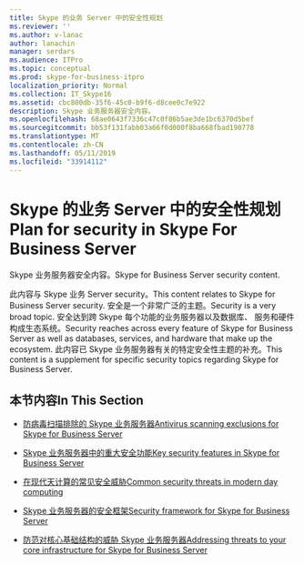 ```yaml
---
title: Skype 的业务 Server 中的安全性规划
ms.reviewer: ''
ms.author: v-lanac
author: lanachin
manager: serdars
ms.audience: ITPro
ms.topic: conceptual
ms.prod: skype-for-business-itpro
localization_priority: Normal
ms.collection: IT_Skype16
ms.assetid: cbc800db-35f6-45c0-b9f6-d8cee0c7e922
description: Skype 业务服务器安全内容。
ms.openlocfilehash: 68ae0643f7336c47c0f86b5ae3de1bc6370d5bef
ms.sourcegitcommit: bb53f131fabb03a66f0d000f8ba668fbad190778
ms.translationtype: MT
ms.contentlocale: zh-CN
ms.lasthandoff: 05/11/2019
ms.locfileid: "33914112"
---
```

# <a name="plan-for-security-in-skype-for-business-server"></a><span data-ttu-id="6f224-103">Skype 的业务 Server 中的安全性规划</span><span class="sxs-lookup"><span data-stu-id="6f224-103">Plan for security in Skype For Business Server</span></span> 
 
<span data-ttu-id="6f224-104">Skype 业务服务器安全内容。</span><span class="sxs-lookup"><span data-stu-id="6f224-104">Skype for Business Server security content.</span></span> 
  
<span data-ttu-id="6f224-105">此内容与 Skype 业务 Server security。</span><span class="sxs-lookup"><span data-stu-id="6f224-105">This content relates to Skype for Business Server security.</span></span> <span data-ttu-id="6f224-106">安全是一个非常广泛的主题。</span><span class="sxs-lookup"><span data-stu-id="6f224-106">Security is a very broad topic.</span></span> <span data-ttu-id="6f224-107">安全达到跨 Skype 每个功能的业务服务器以及数据库、 服务和硬件构成生态系统。</span><span class="sxs-lookup"><span data-stu-id="6f224-107">Security reaches across every feature of Skype for Business Server as well as databases, services, and hardware that make up the ecosystem.</span></span> <span data-ttu-id="6f224-108">此内容已 Skype 业务服务器有关的特定安全性主题的补充。</span><span class="sxs-lookup"><span data-stu-id="6f224-108">This content is a supplement for specific security topics regarding Skype for Business Server.</span></span>
  
## <a name="in-this-section"></a><span data-ttu-id="6f224-109">本节内容</span><span class="sxs-lookup"><span data-stu-id="6f224-109">In This Section</span></span>

- [<span data-ttu-id="6f224-110">防病毒扫描排除的 Skype 业务服务器</span><span class="sxs-lookup"><span data-stu-id="6f224-110">Antivirus scanning exclusions for Skype for Business Server</span></span>](antivirus.md)
    
- [<span data-ttu-id="6f224-111">Skype 业务服务器中的重大安全功能</span><span class="sxs-lookup"><span data-stu-id="6f224-111">Key security features in Skype for Business Server</span></span>](key-security.md)
    
- [<span data-ttu-id="6f224-112">在现代天计算的常见安全威胁</span><span class="sxs-lookup"><span data-stu-id="6f224-112">Common security threats in modern day computing</span></span>](common-threats.md)
    
- [<span data-ttu-id="6f224-113">Skype 业务服务器的安全框架</span><span class="sxs-lookup"><span data-stu-id="6f224-113">Security framework for Skype for Business Server</span></span>](security-framework.md)
    
- [<span data-ttu-id="6f224-114">防范对核心基础结构的威胁 Skype 业务服务器</span><span class="sxs-lookup"><span data-stu-id="6f224-114">Addressing threats to your core infrastructure for Skype for Business Server</span></span>](addressing-threats.md)
    


